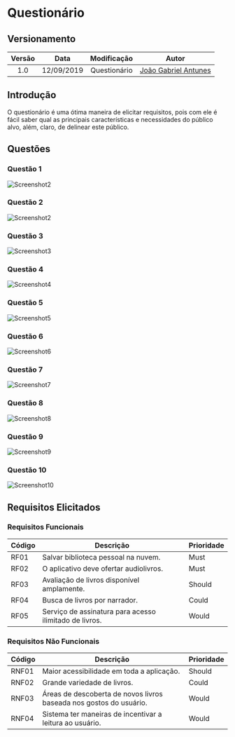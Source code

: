 # Questionário
## Versionamento
| Versão | Data | Modificação | Autor |
| :---: | :---: | :---: | :---: |
|1.0 |12/09/2019 |Questionário | [João Gabriel Antunes](https://github.com/flyerjohn) |

## Introdução
O questionário é uma ótima maneira de elicitar requisitos, pois com ele é fácil saber qual as principais características e necessidades do público alvo, além, claro, de delinear este público.
## Questões
### Questão 1
![Screenshot2](img/Q1.png)
### Questão 2
![Screenshot2](img/Q2.png)
### Questão 3
![Screenshot3](img/Q3.png)
### Questão 4
![Screenshot4](img/Q4.png)
### Questão 5
![Screenshot5](img/Q5.png)
### Questão 6
![Screenshot6](img/Q6.png)
### Questão 7
![Screenshot7](img/Q7.png)
### Questão 8
![Screenshot8](img/Q8.png)
### Questão 9
![Screenshot9](img/Q9.png)
### Questão 10
![Screenshot10](img/Q10.png)

## Requisitos Elicitados
### Requisitos Funcionais
| Código | Descrição | Prioridade |
|--|--|--|
| RF01 | Salvar biblioteca pessoal na nuvem. | Must |
| RF02 | O aplicativo deve ofertar audiolivros. | Must |
| RF03 | Avaliação de livros disponível amplamente. | Should |
| RF04 | Busca de livros por narrador. | Could |
| RF05 | Serviço de assinatura para acesso ilimitado de livros. | Would |

### Requisitos Não Funcionais
| Código | Descrição | Prioridade |
|--|--|--|
| RNF01 | Maior acessibilidade em toda a aplicação. | Should |
| RNF02 | Grande variedade de livros. | Could |
| RNF03 | Áreas de descoberta de novos livros baseada nos gostos do usuário. | Would |
| RNF04 | Sistema ter maneiras de incentivar a leitura ao usuário. | Would |